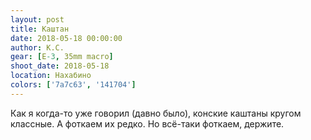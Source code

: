 ```yaml
---
layout: post
title: Каштан
date: 2018-05-18 00:00:00
author: К.С.
gear: [E-3, 35mm macro]
shoot_date: 2018-05-18
location: Нахабино
colors: ['7a7c63', '141704']
---
```

Как я когда-то уже говорил (давно было), конские каштаны кругом классные. А фоткаем их редко. Но всё-таки фоткаем, держите.
